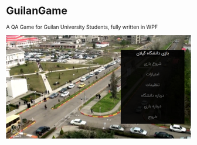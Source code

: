 # GuilanGame
A QA Game for Guilan University Students, fully written in WPF

![Guilan Game Main Menu](MainMenu.png)